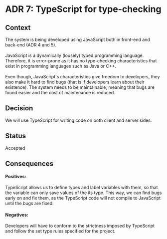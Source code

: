 # ADR 7: TypeScript for type-checking
## Context
The system is being developed using JavaScript both in front-end and back-end (ADR 4 and 5).
</br>
</br>
JavaScript is a dynamically (loosely) typed programming language. Therefore, it is error-prone as it has no type-checking characteristics that exist in programming languages such as Java or C++.
</br>
</br>
Even though, JavaScript's characteristics give freedom to developers, they also make it hard to find bugs (that is if developers learn about their existence). The system needs to be maintainable, meaning that bugs are found easier and the cost of maintenance is reduced.
</br>
## Decision
We will use TypeScript for writing code on both client and server sides.
</br>
## Status
Accepted
</br>
## Consequences
#### Positives:
TypeScript allows us to define types and label variables with them, so that the variable can only save values of the its type. This way, we can find bugs early on and fix them, as the TypeScript code will not compile to JavaScript until the bugs are fixed.
</br>
#### Negatives:
Developers will have to conform to the strictness imposed by TypeScript and follow the set type rules specified for the project.